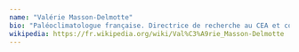 ```yaml
---
name: "Valérie Masson-Delmotte"
bio: "Paléoclimatologue française. Directrice de recherche au CEA et coprésidente du groupe no 1 du GIEC depuis 2015"
wikipedia: https://fr.wikipedia.org/wiki/Val%C3%A9rie_Masson-Delmotte
---
```

